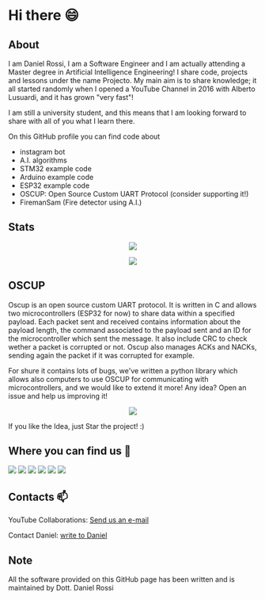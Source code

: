 # Hi there 😄

## About
I am Daniel Rossi, I am a Software Engineer and I am actually attending a Master degree in Artificial Intelligence Engineering! I share code, projects and lessons under the name Projecto. My main aim is to share knowledge; it all started randomly when I opened a YouTube Channel in 2016 with Alberto Lusuardi, and it has grown "very fast"!

I am still a university student, and this means that I am looking forward to share with all of you what I learn there.

On this GitHub profile you can find code about
- instagram bot
- A.I. algorithms
- STM32 example code
- Arduino example code
- ESP32 example code
- OSCUP: Open Source Custom UART Protocol (consider supporting it!)
- FiremanSam (Fire detector using A.I.)


## Stats
<p align="center">
  <img src="https://github-readme-stats.vercel.app/api?username=ProjectoOfficial&theme=dark&count_private=true"/>
</p>

<p align="center">
<a href="https://github.com/ProjectoOfficial">
  <img align="center" src="https://github-readme-stats.vercel.app/api/top-langs/?username=ProjectoOfficial&theme=dark&hide_langs_below=1" />
</a>
</p>

## OSCUP
Oscup is an open source custom UART protocol. It is written in C and allows two microcontrollers (ESP32 for now) to share data within a specified payload. Each packet sent and received contains information about the payload length, the command associated to the payload sent and an ID for the microcontroller which sent the message. It also include CRC to check wether a packet is corrupted or not.
Oscup also manages ACKs and NACKs, sending again the packet if it was corrupted for example.

For shure it contains lots of bugs, we've written a python library which allows also computers to use OSCUP for communicating with microcontrollers, and we would like to extend it more! Any idea? Open an issue and help us improving it! 

<p align="center">
<a href="https://github.com/ProjectoOfficial/Oscup">
 <img align="center" src="https://github-readme-stats.vercel.app/api/pin/?username=ProjectoOfficial&repo=Oscup&theme=dark" />
</a>
</p>

If you like the Idea, just Star the project! :)

## Where you can find us :mag_right:
<a href="Https://youtube.com/c/ProjectoOfficial" target="_blank"><img src="https://img.shields.io/badge/YouTube-FF0000?style=for-the-badge&logo=youtube&logoColor=white"/></a>
<a href="https://www.instagram.com/OfficialProjecTo/" target="_blank"><img src="https://img.shields.io/badge/Instagram-E4405F?style=for-the-badge&logo=instagram&logoColor=white"/></a>
<a href="https://www.facebook.com/MiniProjectsOfficial" target="_blank"><img src="https://img.shields.io/badge/Facebook-1877F2?style=for-the-badge&logo=facebook&logoColor=white"/></a>
<a href="https://www.tiktok.com/@officialprojecto" target="_blank"><img src="https://img.shields.io/badge/TikTok-000000?style=for-the-badge&logo=tiktok&logoColor=white"/></a>
<a href="https://github.com/ProjectoOfficial" target="_blank"><img src="https://img.shields.io/badge/GitHub-100000?style=for-the-badge&logo=github&logoColor=white"/></a>
<a href="https://it.linkedin.com/company/officialprojecto" target="_blank"><img src="https://img.shields.io/badge/LinkedIn-0077B5?style=for-the-badge&logo=linkedin&logoColor=white"/></a>

## Contacts :mailbox:
YouTube Collaborations: <a href="mailto:miniprojectsofficial@gmail.com?">Send us an e-mail</a>

Contact Daniel: <a href="mailto:daniel_r@live.it?">write to Daniel</a>

## Note
All the software provided on this GitHub page has been written and is maintained by Dott. Daniel Rossi
